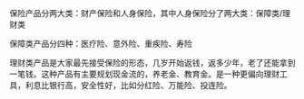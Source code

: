 保险产品分两大类：财产保险和人身保险，其中人身保险分了两大类：保障类/理财类

保障类产品分四种：医疗险、意外险、重疾险、寿险

理财类产品是大家最先接受保险的形态，几岁开始返钱，返多少年，老了还能拿到一笔钱。这种产品有主要规划现金流的，养老金、教育金。是一种更偏向理财工具，利息比银行高，安全性好，比如分红险、万能险、投连险。
